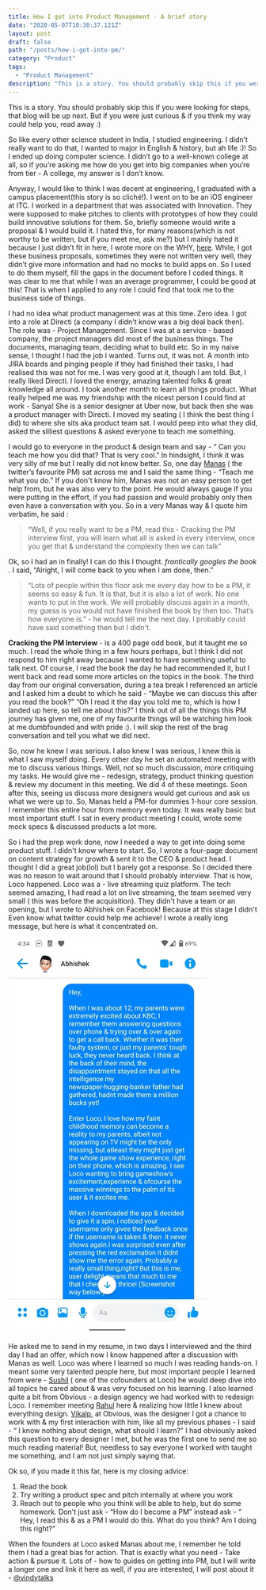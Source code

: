 ```yaml
---
title: How I got into Product Management - A brief story 
date: "2020-05-07T10:30:37.121Z"
layout: post
draft: false
path: "/posts/how-i-got-into-pm/"
category: "Product"
tags:
  - "Product Management"
description: "This is a story. You should probably skip this if you were looking for steps, that blog will be up next. But if you were just curious & if you think my way could help you, read away :) "
---
```

This is a story. You should probably skip this if you were looking for steps, that blog will be up next. But if you were just curious & if you think my way could help you, read away :) 

So like every other science student in India, I studied engineering. I didn’t really want to do that, I wanted to major in English & history, but ah life :)! So I ended up doing computer science. I didn’t go to a well-known college at all, so if you’re asking me how do you get into big companies when you’re from tier - A college, my answer is I don’t know. 

Anyway, I would like to think I was decent at engineering, I graduated with a campus placement(this story is so cliché!). I went on to be an iOS engineer at ITC. I worked in a department that was associated with Innovation. They were supposed to make pitches to clients with prototypes of how they could build innovative solutions for them. So, briefly someone would write a proposal & I would build it. I hated this, for many reasons(which is not worthy to be written, but if you meet me, ask me?) but I mainly hated it because I just didn’t fit in here, I wrote more on the WHY, [here](https://www.vindhyac.com/posts/product-company-vs-service-company/). While, I got these business proposals, sometimes they were not written very well, they didn’t give more information and had no mocks to build apps on. So I used to do them myself, fill the gaps in the document before I coded things. It was clear to me that while I was an average programmer, I could be good at this! That is when I applied to any role I could find that took me to the business side of things. 

I had no idea what product management was at this time. Zero idea. I got into a role at Directi (a company I didn't know was a big deal back then). The role was - Project Management. Since I was at a service - based company, the project managers did most of the business things. The documents, managing team, deciding what to build etc. So in my naive sense, I thought I had the job I wanted. Turns out, it was not. A month into JIRA boards and pinging people if they had finished their tasks, I had realised this was not for me. I was very good at it, though I am told. But, I really liked Directi. I loved the energy, amazing talented folks & great knowledge all around. I took another month to learn all things product. What really helped me was my friendship with the nicest person I could find at work - Sanya! She is a senior designer at Uber now, but back then she was a product manager with Directi. I moved my seating ( I think the best thing I did) to where she sits aka product team sat. I would peep into what they did, asked the silliest questions & asked everyone to teach me something. 

I would go to everyone in the product & design team and say - “ Can you teach me how you did that? That is very cool.” In hindsight, I think it was very silly of me but I really did not know better. So, one day [Manas](https://twitter.com/manas_saloi) ( the twitter’s favourite PM) sat across me and I said the same thing - “Teach me what you do.” If you don't know him, Manas was not an easy person to get help from, but he was also very to the point. He would always gauge if you were putting in the effort, if you had passion and would probably only then even have a conversation with you. So in a very Manas way & I quote him verbatim, he said : 

>“Well, if you really want to be a PM, read this - Cracking the PM interview first, you will learn what all is asked in every interview, once you get that & understand the complexity then we can talk” 


Ok, so I had an in finally! I can do this I thought. *frantically googles the book* . I said, “Alright, I will come back to you when I am done, then.” 

>“Lots of people within this floor ask me every day how to be a PM, it seems so easy & fun. It is that, but it is also a lot of work. No one wants to put in the work. We will probably discuss again in a month, my guess is you would not have finished the book by then too. That’s how everyone is.” - he would tell me the next day. I probably could have said something then but I didn't. 

**Cracking the PM Interview** - is a 400 page odd book, but it taught me so much. I read the whole thing in a few hours perhaps, but I think I did not respond to him right away because I wanted to have something useful to talk next. Of course, I read the book the day he had recommended it, but I went back and read some more articles on the topics in the book. The third day from our original conversation, during a tea break I referenced an article and I asked him a doubt to which he said - “Maybe we can discuss this after you read the book?” “Oh I read it the day you told me to, which is how I landed up here, so tell me about this?” I think out of all the things this PM journey has given me, one of my favourite things will be watching him look at me dumbfounded and with pride :). I will skip the rest of the brag conversation and tell you what we did next. 

So, now he knew I was serious. I also knew I was serious, I knew this is what I saw myself doing. Every other day he set an automated meeting with me to discuss various things. Well, not so much discussion, more critiquing my tasks. He would give me -  redesign, strategy, product thinking question & review my document in this meeting. We did 4 of these meetings. Soon after this, seeing us discuss more designers would get curious and ask us what we were up to. So, Manas held a PM-for dummies 1-hour core session. I remember this entire hour from memory even today. It was really basic but most important stuff. I sat in every product meeting I could, wrote some mock specs & discussed products a lot more. 

So i had the prep work done, now I needed a way to get into doing some product stuff. I didn't know where to start. So, I wrote a four-page document on content strategy for growth & sent it to the CEO & product head. I thought I did a great job(lol) but I barely got a response. So I decided there was no reason to wait around that I should probably interview. That is how, Loco happened. Loco was a - live streaming quiz platform. The tech seemed amazing, I had read a lot on live streaming, the team seemed very small ( this was before the acquisition). They didn't have a team or an opening, but I wrote to Abhishek on Facebook! Because at this stage I didn't 
Even know what twitter could help me achieve! I wrote a really long message, but here is what it concentrated on.  

![Screenshot](./1.jpg)

He asked me to send in my resume, in two days I interviewed and the third day I had an offer, which now I know happened after a discussion with Manas as well. Loco was where I learned so much I was reading hands-on. I meant some very talented people here, but most important people I learned from were - [Sushil](https://twitter.com/Sushilk91) ( one of the cofounders at Loco) he would deep dive into all topics he cared about & was very focused on his learning. I also learned quite a bit from Obvious - a design agency we had worked with to redesign Loco. I remember meeting [Rahul](https://twitter.com/gonsalves_r) here & realizing how little I knew about everything design. [Vikalp](https://twitter.com/vikxlp), at Obvious, was the designer I got a chance to work with & my first interaction with him, like all my previous phases - I said - “ I know nothing about design, what should I learn?” I had obviously asked this question to every designer I met, but he was the first one to send me so much reading material! But, needless to say everyone I worked with taught me something, and I am not just simply saying that. 

Ok so, if you made it this far, here is my closing advice:

1. Read the book 
2. Try writing a product spec and pitch internally at where you work
3. Reach out to people who you think will be able to help, but do some homework. Don't just ask - “How do I become a PM” instead ask - “ Hey, I read this & as a PM I would do this. What do you think? Am I doing this right?” 

When the founders at Loco asked Manas about me, I remember he told them I had a great bias for action. That is exactly what you need - Take action & pursue it. Lots of - how to guides on getting into PM, but I will write a longer one and link it here as well, if you are interested, I will post about it - [@vindytalks](https://twitter.com/vindytalks)








